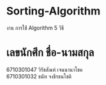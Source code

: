 # Sorting-Algorithm
งาน การใช่้ Algorithm 5 วิธี
# เลขนักศึก ชื่อ-นามสกุล
6710301047 วิรัชสัณห์ เจนนานาโชค  <br>
6710301032 ธนัท จงธีรธนโชติ
